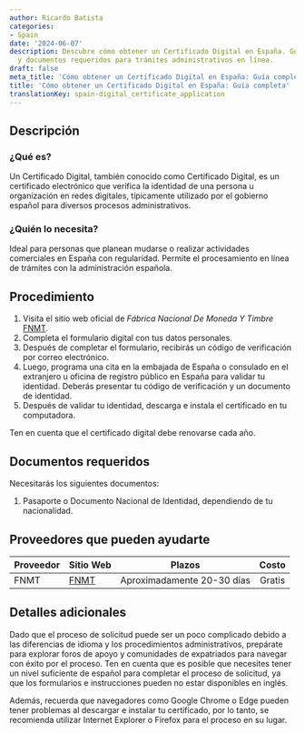 ```yaml
---
author: Ricardo Batista
categories:
- Spain
date: '2024-06-07'
description: Descubre cómo obtener un Certificado Digital en España. Guía paso a paso
  y documentos requeridos para trámites administrativos en línea.
draft: false
meta_title: 'Cómo obtener un Certificado Digital en España: Guía completa'
title: 'Cómo obtener un Certificado Digital en España: Guía completa'
translationKey: spain-digital_certificate_application
---
```



## Descripción

### ¿Qué es?
Un Certificado Digital, también conocido como Certificado Digital, es un certificado electrónico que verifica la identidad de una persona u organización en redes digitales, típicamente utilizado por el gobierno español para diversos procesos administrativos.

### ¿Quién lo necesita?
Ideal para personas que planean mudarse o realizar actividades comerciales en España con regularidad. Permite el procesamiento en línea de trámites con la administración española.

## Procedimiento

1. Visita el sitio web oficial de _Fábrica Nacional De Moneda Y Timbre_ [FNMT](https://www.sede.fnmt.gob.es/en/certificados/persona-fisica).
2. Completa el formulario digital con tus datos personales.
3. Después de completar el formulario, recibirás un código de verificación por correo electrónico.
4. Luego, programa una cita en la embajada de España o consulado en el extranjero u oficina de registro público en España para validar tu identidad. Deberás presentar tu código de verificación y un documento de identidad.
5. Después de validar tu identidad, descarga e instala el certificado en tu computadora.

Ten en cuenta que el certificado digital debe renovarse cada año.

## Documentos requeridos

Necesitarás los siguientes documentos:

1. Pasaporte o Documento Nacional de Identidad, dependiendo de tu nacionalidad.

## Proveedores que pueden ayudarte

| Proveedor        |     Sitio Web     |     Plazos    |       Costo      |
| --------------- | --------------- |  :-------------: | :-------------: |
| FNMT      |  [FNMT](https://www.sede.fnmt.gob.es/en/certificados/persona-fisica)   |  Aproximadamente 20-30 días      |        Gratis       |

## Detalles adicionales

Dado que el proceso de solicitud puede ser un poco complicado debido a las diferencias de idioma y los procedimientos administrativos, prepárate para explorar foros de apoyo y comunidades de expatriados para navegar con éxito por el proceso. Ten en cuenta que es posible que necesites tener un nivel suficiente de español para completar el proceso de solicitud, ya que los formularios e instrucciones pueden no estar disponibles en inglés.

Además, recuerda que navegadores como Google Chrome o Edge pueden tener problemas al descargar e instalar tu certificado, por lo tanto, se recomienda utilizar Internet Explorer o Firefox para el proceso en su lugar.